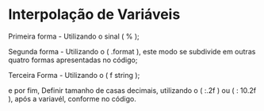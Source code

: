 # Interpolação de Variáveis

Primeira forma - Utilizando o sinal ( % );

Segunda forma - Utilizando o ( .format ), este modo se subdivide em outras quatro formas apresentadas no código;

Terceira Forma - Utilizando o ( f string );

e por fim, Definir tamanho de casas decimais, utilizando o ( :.2f ) ou ( : 10.2f ), após a variavél, conforme no código. 